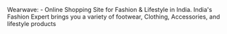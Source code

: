 Wearwave: - Online Shopping Site for Fashion & Lifestyle in India. India's Fashion Expert brings you a variety of footwear, Clothing, Accessories, and lifestyle products
